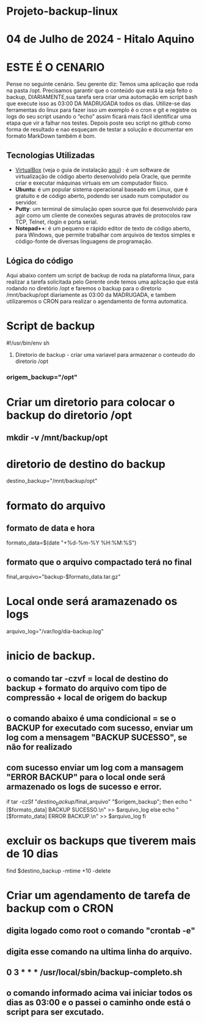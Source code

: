 # Projeto-backup-linux
# 04 de Julho de 2024 - Hitalo Aquino
# ESTE É O CENARIO

Pense no seguinte cenário.
Seu gerente diz: Temos uma aplicação que roda na pasta /opt.
Precisamos garantir que o conteúdo que está la seja feito o backup, DIARIAMENTE,sua tarefa sera criar uma automação em script bash que execute isso as 03:00 DA MADRUGADA todos os dias.
Utilize-se das ferramentas do linux para fazer isso um exemplo é o cron e git e registre os logs do seu script usando o “echo” assim ficará mais fácil identificar uma etapa que vir a falhar nos testes.
Depois poste seu script no github como forma de resultado e nao esqueçam de testar a solução e documentar em formato MarkDown também é bom.

## Tecnologias Utilizadas

- [VirtualBox](https://www.virtualbox.org/) (veja o guia de instalação [aqui](https://www.virtualbox.org/wiki/Downloads)) : é um software de virtualização de código aberto desenvolvido pela Oracle, que permite criar e executar máquinas virtuais em um computador físico.
- **Ubuntu**: é um popular sistema operacional baseado em Linux, que é gratuito e de código aberto, podendo ser usado num computador ou servidor.
- **Putty**: um terminal de simulação open source que foi desenvolvido para agir como um cliente de conexões seguras através de protocolos raw TCP, Telnet, rlogin e porta serial. 
- **Notepad++**: é um pequeno e rápido editor de texto de código aberto, para Windows, que permite trabalhar com arquivos de textos simples e código-fonte de diversas linguagens de programação.

## Lógica do código

Aqui abaixo contem um script de backup de roda na plataforma linux, para realizar a tarefa solicitada pelo Gerente onde temos uma aplicação que 
está rodando no diretório /opt e faremos o backup para o diretorio /mnt/backup/opt diariamente as 03:00 da MADRUGADA, 
e tambem utilizaremos o CRON para realizar o agendamento de forma automatica.

# Script de backup


#!/usr/bin/env sh

1. Diretorio de backup - criar uma variavel para armazenar o conteudo do diretorio /opt
### origem_backup="/opt"

# Criar um diretorio para colocar o backup do diretorio /opt
## mkdir -v /mnt/backup/opt

# diretorio de destino do backup
destino_backup="/mnt/backup/opt"

# formato do arquivo
## formato de data e hora
formato_data=$(date "+%d-%m-%Y %H:%M:%S")

## formato que o arquivo compactado terá no final
final_arquivo="backup-$formato_data.tar.gz"

# Local onde será aramazenado os logs
arquivo_log="/var/log/dia-backup.log"

# inicio de backup.
## o comando tar -czvf = local de destino do backup + formato do arquivo com tipo de compressão + local de origem do backup
## o comando abaixo é uma condicional = se o BACKUP for executado com sucesso, enviar um log com a mensagem "BACKUP SUCESSO", se não for realizado
## com sucesso enviar um log com a mansagem "ERROR BACKUP" para o local onde será armazenado os logs de sucesso e error.
if tar -czSf "$destino_backup/$final_arquivo" "$origem_backup"; then
   echo "[$formato_data] BACKUP SUCESSO.\n" >> $arquivo_log
else
   echo "[$formato_data] ERROR BACKUP.\n" >> $arquivo_log
fi

# excluir os backups que tiverem mais de 10 dias
find $destino_backup -mtime +10 -delete

# Criar um agendamento de tarefa de backup com o CRON
## digita logado como root o comando "crontab -e"
## digita esse comando na ultima linha do arquivo.
## 0 3 * * * /usr/local/sbin/backup-completo.sh
## o comando informado acima vai iniciar todos os dias as 03:00 e o passei o caminho onde está o script para ser excutado.






